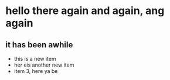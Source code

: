 
# hello there again and again, ang again 
## it has been awhile

* this is a new item
* her eis another new item
* item 3, here ya be
